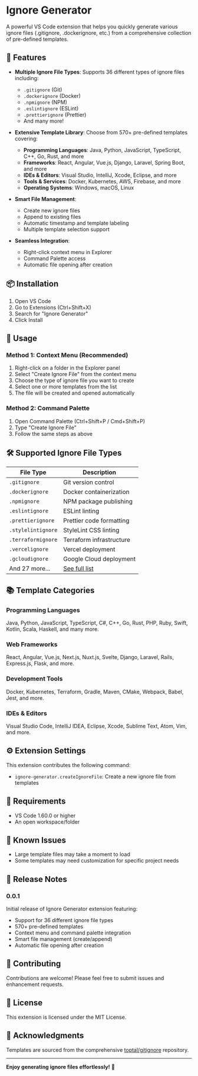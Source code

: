 # Ignore Generator

A powerful VS Code extension that helps you quickly generate various ignore files (.gitignore, .dockerignore, etc.) from a comprehensive collection of pre-defined templates.

## 🚀 Features

- **Multiple Ignore File Types**: Supports 36 different types of ignore files including:

  - `.gitignore` (Git)
  - `.dockerignore` (Docker)
  - `.npmignore` (NPM)
  - `.eslintignore` (ESLint)
  - `.prettierignore` (Prettier)
  - And many more!

- **Extensive Template Library**: Choose from 570+ pre-defined templates covering:

  - **Programming Languages**: Java, Python, JavaScript, TypeScript, C++, Go, Rust, and more
  - **Frameworks**: React, Angular, Vue.js, Django, Laravel, Spring Boot, and more
  - **IDEs & Editors**: Visual Studio, IntelliJ, Xcode, Eclipse, and more
  - **Tools & Services**: Docker, Kubernetes, AWS, Firebase, and more
  - **Operating Systems**: Windows, macOS, Linux

- **Smart File Management**:

  - Create new ignore files
  - Append to existing files
  - Automatic timestamp and template labeling
  - Multiple template selection support

- **Seamless Integration**:
  - Right-click context menu in Explorer
  - Command Palette access
  - Automatic file opening after creation

## 📦 Installation

1. Open VS Code
2. Go to Extensions (Ctrl+Shift+X)
3. Search for "Ignore Generator"
4. Click Install

## 🎯 Usage

### Method 1: Context Menu (Recommended)

1. Right-click on a folder in the Explorer panel
2. Select "Create Ignore File" from the context menu
3. Choose the type of ignore file you want to create
4. Select one or more templates from the list
5. The file will be created and opened automatically

### Method 2: Command Palette

1. Open Command Palette (Ctrl+Shift+P / Cmd+Shift+P)
2. Type "Create Ignore File"
3. Follow the same steps as above

## 🛠️ Supported Ignore File Types

| File Type          | Description                            |
| ------------------ | -------------------------------------- |
| `.gitignore`       | Git version control                    |
| `.dockerignore`    | Docker containerization                |
| `.npmignore`       | NPM package publishing                 |
| `.eslintignore`    | ESLint linting                         |
| `.prettierignore`  | Prettier code formatting               |
| `.stylelintignore` | StyleLint CSS linting                  |
| `.terraformignore` | Terraform infrastructure               |
| `.vercelignore`    | Vercel deployment                      |
| `.gcloudignore`    | Google Cloud deployment                |
| And 27 more...     | [See full list](src/ignore-types.list) |

## 📚 Template Categories

### Programming Languages

Java, Python, JavaScript, TypeScript, C#, C++, Go, Rust, PHP, Ruby, Swift, Kotlin, Scala, Haskell, and many more.

### Web Frameworks

React, Angular, Vue.js, Next.js, Nuxt.js, Svelte, Django, Laravel, Rails, Express.js, Flask, and more.

### Development Tools

Docker, Kubernetes, Terraform, Gradle, Maven, CMake, Webpack, Babel, Jest, and more.

### IDEs & Editors

Visual Studio Code, IntelliJ IDEA, Eclipse, Xcode, Sublime Text, Atom, Vim, and more.

## ⚙️ Extension Settings

This extension contributes the following command:

- `ignore-generator.createIgnoreFile`: Create a new ignore file from templates

## 🔧 Requirements

- VS Code 1.60.0 or higher
- An open workspace/folder

## 🐛 Known Issues

- Large template files may take a moment to load
- Some templates may need customization for specific project needs

## 📝 Release Notes

### 0.0.1

Initial release of Ignore Generator extension featuring:

- Support for 36 different ignore file types
- 570+ pre-defined templates
- Context menu and command palette integration
- Smart file management (create/append)
- Automatic file opening after creation

## 🤝 Contributing

Contributions are welcome! Please feel free to submit issues and enhancement requests.

## 📄 License

This extension is licensed under the MIT License.

## 🙏 Acknowledgments

Templates are sourced from the comprehensive [toptal/gitignore](https://github.com/toptal/gitignore) repository.

---

**Enjoy generating ignore files effortlessly!** 🎉
